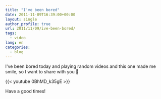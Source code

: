```yaml
---
title: "I've been bored"
date: 2011-11-09T16:39:00+00:00
layout: single
author_profile: true
url: 2011/11/09/ive-been-bored/
tags:
  - video
lang: en
categories: 
  - blog
---
```

I've been bored today and playing random videos and this one made me smile, so I want to share with you 🙂  

{{< youtube 0BhMD_k35gE >}}

Have a good times!  
